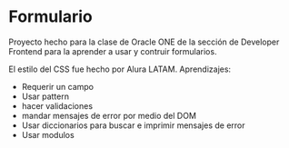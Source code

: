 # Formulario

Proyecto hecho para la clase de Oracle ONE de la sección de Developer Frontend para la aprender a usar y contruir formularios. 

El estilo del CSS fue hecho por Alura LATAM.
Aprendizajes:

+ Requerir un campo 
+ Usar pattern
+ hacer validaciones
+ mandar mensajes de error por medio del DOM
+ Usar diccionarios para buscar e imprimir mensajes de error
+ Usar modulos 

